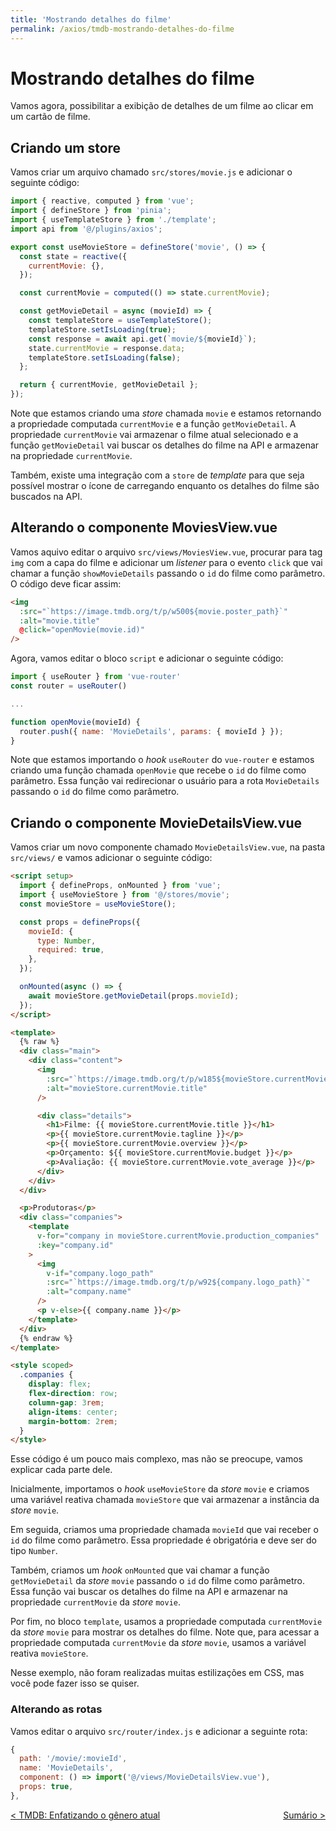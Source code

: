 ```yaml
---
title: 'Mostrando detalhes do filme'
permalink: /axios/tmdb-mostrando-detalhes-do-filme
---
```


# Mostrando detalhes do filme

Vamos agora, possibilitar a exibição de detalhes de um filme ao clicar em um cartão de filme.

## Criando um store

Vamos criar um arquivo chamado `src/stores/movie.js` e adicionar o seguinte código:

```js
import { reactive, computed } from 'vue';
import { defineStore } from 'pinia';
import { useTemplateStore } from './template';
import api from '@/plugins/axios';

export const useMovieStore = defineStore('movie', () => {
  const state = reactive({
    currentMovie: {},
  });

  const currentMovie = computed(() => state.currentMovie);

  const getMovieDetail = async (movieId) => {
    const templateStore = useTemplateStore();
    templateStore.setIsLoading(true);
    const response = await api.get(`movie/${movieId}`);
    state.currentMovie = response.data;
    templateStore.setIsLoading(false);
  };

  return { currentMovie, getMovieDetail };
});
```

Note que estamos criando uma _store_ chamada `movie` e estamos retornando a propriedade computada `currentMovie` e a função `getMovieDetail`. A propriedade `currentMovie` vai armazenar o filme atual selecionado e a função `getMovieDetail` vai buscar os detalhes do filme na API e armazenar na propriedade `currentMovie`.

Também, existe uma integração com a `store` de _template_ para que seja possível mostrar o ícone de carregando enquanto os detalhes do filme são buscados na API.

## Alterando o componente MoviesView.vue

Vamos aquivo editar o arquivo `src/views/MoviesView.vue`, procurar para tag `img` com a capa do filme e adicionar um _listener_ para o evento `click` que vai chamar a função `showMovieDetails` passando o `id` do filme como parâmetro. O código deve ficar assim:

```html
<img
  :src="`https://image.tmdb.org/t/p/w500${movie.poster_path}`"
  :alt="movie.title"
  @click="openMovie(movie.id)"
/>
```

Agora, vamos editar o bloco `script` e adicionar o seguinte código:

```js
import { useRouter } from 'vue-router'
const router = useRouter()

...

function openMovie(movieId) {
  router.push({ name: 'MovieDetails', params: { movieId } });
}
```

Note que estamos importando o _hook_ `useRouter` do `vue-router` e estamos criando uma função chamada `openMovie` que recebe o `id` do filme como parâmetro. Essa função vai redirecionar o usuário para a rota `MovieDetails` passando o `id` do filme como parâmetro.

## Criando o componente MovieDetailsView.vue

Vamos criar um novo componente chamado `MovieDetailsView.vue`, na pasta `src/views/` e vamos adicionar o seguinte código:

```html
<script setup>
  import { defineProps, onMounted } from 'vue';
  import { useMovieStore } from '@/stores/movie';
  const movieStore = useMovieStore();

  const props = defineProps({
    movieId: {
      type: Number,
      required: true,
    },
  });

  onMounted(async () => {
    await movieStore.getMovieDetail(props.movieId);
  });
</script>

<template>
  {% raw %}
  <div class="main">
    <div class="content">
      <img
        :src="`https://image.tmdb.org/t/p/w185${movieStore.currentMovie.poster_path}`"
        :alt="movieStore.currentMovie.title"
      />

      <div class="details">
        <h1>Filme: {{ movieStore.currentMovie.title }}</h1>
        <p>{{ movieStore.currentMovie.tagline }}</p>
        <p>{{ movieStore.currentMovie.overview }}</p>
        <p>Orçamento: ${{ movieStore.currentMovie.budget }}</p>
        <p>Avaliação: {{ movieStore.currentMovie.vote_average }}</p>
      </div>
    </div>
  </div>

  <p>Produtoras</p>
  <div class="companies">
    <template
      v-for="company in movieStore.currentMovie.production_companies"
      :key="company.id"
    >
      <img
        v-if="company.logo_path"
        :src="`https://image.tmdb.org/t/p/w92${company.logo_path}`"
        :alt="company.name"
      />
      <p v-else>{{ company.name }}</p>
    </template>
  </div>
  {% endraw %}
</template>

<style scoped>
  .companies {
    display: flex;
    flex-direction: row;
    column-gap: 3rem;
    align-items: center;
    margin-bottom: 2rem;
  }
</style>
```

Esse código é um pouco mais complexo, mas não se preocupe, vamos explicar cada parte dele.

Inicialmente, importamos o _hook_ `useMovieStore` da _store_ `movie` e criamos uma variável reativa chamada `movieStore` que vai armazenar a instância da _store_ `movie`.

Em seguida, criamos uma propriedade chamada `movieId` que vai receber o `id` do filme como parâmetro. Essa propriedade é obrigatória e deve ser do tipo `Number`.

Também, criamos um _hook_ `onMounted` que vai chamar a função `getMovieDetail` da _store_ `movie` passando o `id` do filme como parâmetro. Essa função vai buscar os detalhes do filme na API e armazenar na propriedade `currentMovie` da _store_ `movie`.

Por fim, no bloco `template`, usamos a propriedade computada `currentMovie` da _store_ `movie` para mostrar os detalhes do filme. Note que, para acessar a propriedade computada `currentMovie` da _store_ `movie`, usamos a variável reativa `movieStore`.

Nesse exemplo, não foram realizadas muitas estilizações em CSS, mas você pode fazer isso se quiser.

### Alterando as rotas

Vamos editar o arquivo `src/router/index.js` e adicionar a seguinte rota:

```js
{
  path: '/movie/:movieId',
  name: 'MovieDetails',
  component: () => import('@/views/MovieDetailsView.vue'),
  props: true,
},
```

<span style="display: flex; justify-content: space-between;"> <span> [&lt; TMDB: Enfatizando o gênero atual](tmdb-enfatizando-genero-atual 'Anterior')</span> <span>[Sumário &gt;](../ 'Próximo')</span></span>
